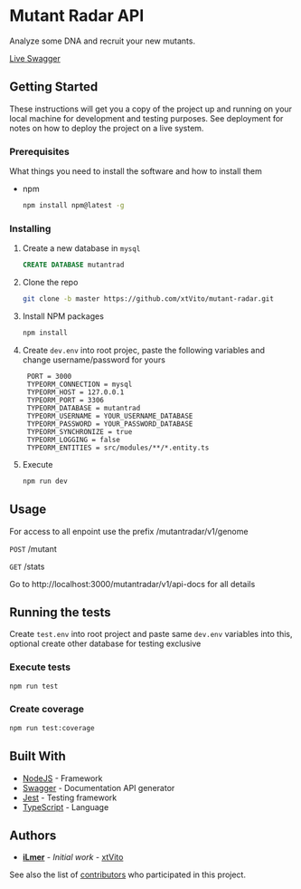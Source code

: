 # Mutant Radar API

Analyze some DNA and recruit your new mutants.

[Live Swagger](https://mutant-radar.herokuapp.com/mutantradar/v1/api-docs)

## Getting Started

These instructions will get you a copy of the project up and running on your local machine for development and testing purposes. See deployment for notes on how to deploy the project on a live system.

### Prerequisites

What things you need to install the software and how to install them
* npm
  ```sh
  npm install npm@latest -g
  ```

### Installing

1. Create a new database in `mysql`
   ```sql
   CREATE DATABASE mutantrad
   ```
2. Clone the repo
   ```sh
   git clone -b master https://github.com/xtVito/mutant-radar.git
   ```
3. Install NPM packages
   ```sh
   npm install
   ```
4. Create `dev.env` into root projec, paste the following variables and change username/password for yours
   ```env
    PORT = 3000
    TYPEORM_CONNECTION = mysql
    TYPEORM_HOST = 127.0.0.1
    TYPEORM_PORT = 3306
    TYPEORM_DATABASE = mutantrad
    TYPEORM_USERNAME = YOUR_USERNAME_DATABASE
    TYPEORM_PASSWORD = YOUR_PASSWORD_DATABASE
    TYPEORM_SYNCHRONIZE = true
    TYPEORM_LOGGING = false
    TYPEORM_ENTITIES = src/modules/**/*.entity.ts
   ```
5. Execute
   ```sh
   npm run dev
   ```

## Usage

For access to all enpoint use the prefix /mutantradar/v1/genome

`POST` /mutant

`GET` /stats

Go to http://localhost:3000/mutantradar/v1/api-docs for all details

## Running the tests

Create `test.env` into root project and paste same `dev.env` variables into this, optional create other database for testing exclusive

### Execute tests

   ```sh
   npm run test
   ```

### Create coverage

   ```sh
   npm run test:coverage
   ```

## Built With

* [NodeJS](https://nodejs.org/es/) - Framework
* [Swagger](https://swagger.io/) - Documentation API generator
* [Jest](https://jestjs.io/) - Testing framework
* [TypeScript](https://www.typescriptlang.org/) - Language

## Authors

* **[iLmer](https://ilmer.dev/)** - *Initial work* - [xtVito](https://github.com/xtVito)

See also the list of [contributors](https://github.com/xtVito/mutant-radar/contributors) who participated in this project.
